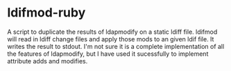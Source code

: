 ldifmod-ruby
============


A script to duplicate the results of ldapmodify on a static ldiff file. ldifmod will read in ldiff change files and apply those mods to an given ldif file. It writes the result to stdout. I'm not sure it is a complete implementation of all the features of ldapmodify, but I have used it sucessfully to implement attribute adds and modifies. 